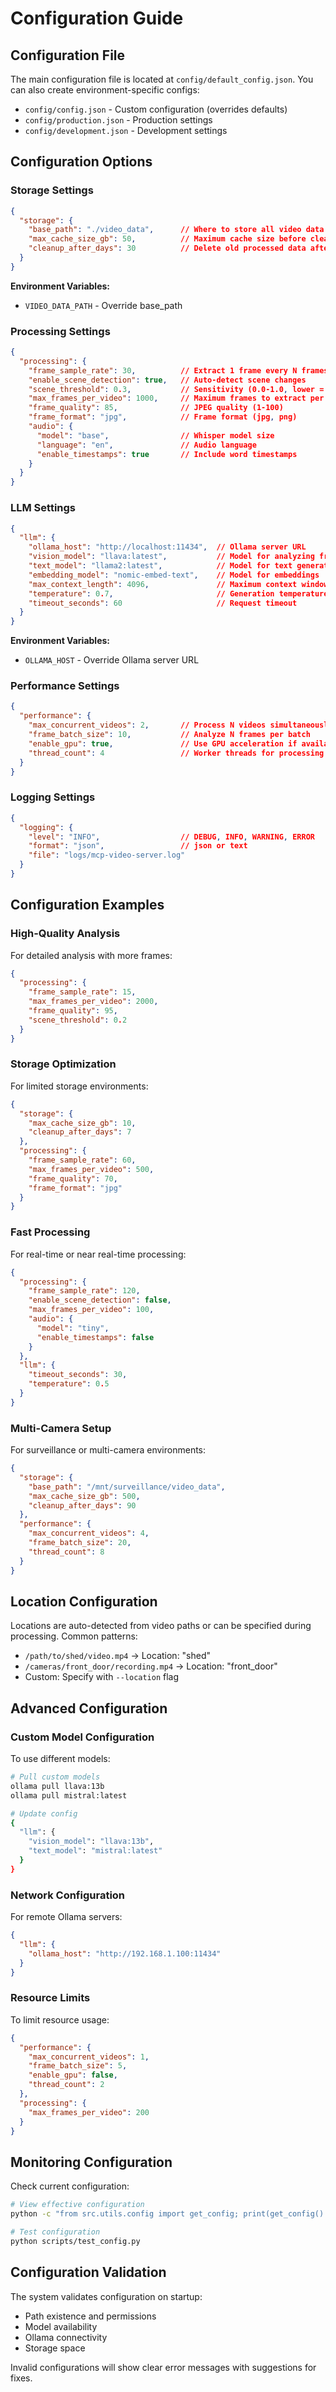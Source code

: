 # Configuration Guide

## Configuration File

The main configuration file is located at `config/default_config.json`. You can also create environment-specific configs:
- `config/config.json` - Custom configuration (overrides defaults)
- `config/production.json` - Production settings
- `config/development.json` - Development settings

## Configuration Options

### Storage Settings

```json
{
  "storage": {
    "base_path": "./video_data",      // Where to store all video data
    "max_cache_size_gb": 50,          // Maximum cache size before cleanup
    "cleanup_after_days": 30          // Delete old processed data after N days
  }
}
```

**Environment Variables:**
- `VIDEO_DATA_PATH` - Override base_path

### Processing Settings

```json
{
  "processing": {
    "frame_sample_rate": 30,          // Extract 1 frame every N frames
    "enable_scene_detection": true,   // Auto-detect scene changes
    "scene_threshold": 0.3,           // Sensitivity (0.0-1.0, lower = more sensitive)
    "max_frames_per_video": 1000,     // Maximum frames to extract per video
    "frame_quality": 85,              // JPEG quality (1-100)
    "frame_format": "jpg",            // Frame format (jpg, png)
    "audio": {
      "model": "base",                // Whisper model size
      "language": "en",               // Audio language
      "enable_timestamps": true       // Include word timestamps
    }
  }
}
```

### LLM Settings

```json
{
  "llm": {
    "ollama_host": "http://localhost:11434",  // Ollama server URL
    "vision_model": "llava:latest",           // Model for analyzing frames
    "text_model": "llama2:latest",            // Model for text generation
    "embedding_model": "nomic-embed-text",    // Model for embeddings
    "max_context_length": 4096,               // Maximum context window
    "temperature": 0.7,                       // Generation temperature
    "timeout_seconds": 60                     // Request timeout
  }
}
```

**Environment Variables:**
- `OLLAMA_HOST` - Override Ollama server URL

### Performance Settings

```json
{
  "performance": {
    "max_concurrent_videos": 2,       // Process N videos simultaneously
    "frame_batch_size": 10,           // Analyze N frames per batch
    "enable_gpu": true,               // Use GPU acceleration if available
    "thread_count": 4                 // Worker threads for processing
  }
}
```

### Logging Settings

```json
{
  "logging": {
    "level": "INFO",                  // DEBUG, INFO, WARNING, ERROR
    "format": "json",                 // json or text
    "file": "logs/mcp-video-server.log"
  }
}
```

## Configuration Examples

### High-Quality Analysis

For detailed analysis with more frames:

```json
{
  "processing": {
    "frame_sample_rate": 15,
    "max_frames_per_video": 2000,
    "frame_quality": 95,
    "scene_threshold": 0.2
  }
}
```

### Storage Optimization

For limited storage environments:

```json
{
  "storage": {
    "max_cache_size_gb": 10,
    "cleanup_after_days": 7
  },
  "processing": {
    "frame_sample_rate": 60,
    "max_frames_per_video": 500,
    "frame_quality": 70,
    "frame_format": "jpg"
  }
}
```

### Fast Processing

For real-time or near real-time processing:

```json
{
  "processing": {
    "frame_sample_rate": 120,
    "enable_scene_detection": false,
    "max_frames_per_video": 100,
    "audio": {
      "model": "tiny",
      "enable_timestamps": false
    }
  },
  "llm": {
    "timeout_seconds": 30,
    "temperature": 0.5
  }
}
```

### Multi-Camera Setup

For surveillance or multi-camera environments:

```json
{
  "storage": {
    "base_path": "/mnt/surveillance/video_data",
    "max_cache_size_gb": 500,
    "cleanup_after_days": 90
  },
  "performance": {
    "max_concurrent_videos": 4,
    "frame_batch_size": 20,
    "thread_count": 8
  }
}
```

## Location Configuration

Locations are auto-detected from video paths or can be specified during processing. Common patterns:

- `/path/to/shed/video.mp4` → Location: "shed"
- `/cameras/front_door/recording.mp4` → Location: "front_door"
- Custom: Specify with `--location` flag

## Advanced Configuration

### Custom Model Configuration

To use different models:

```bash
# Pull custom models
ollama pull llava:13b
ollama pull mistral:latest

# Update config
{
  "llm": {
    "vision_model": "llava:13b",
    "text_model": "mistral:latest"
  }
}
```

### Network Configuration

For remote Ollama servers:

```json
{
  "llm": {
    "ollama_host": "http://192.168.1.100:11434"
  }
}
```

### Resource Limits

To limit resource usage:

```json
{
  "performance": {
    "max_concurrent_videos": 1,
    "frame_batch_size": 5,
    "enable_gpu": false,
    "thread_count": 2
  },
  "processing": {
    "max_frames_per_video": 200
  }
}
```

## Monitoring Configuration

Check current configuration:

```bash
# View effective configuration
python -c "from src.utils.config import get_config; print(get_config().model_dump_json(indent=2))"

# Test configuration
python scripts/test_config.py
```

## Configuration Validation

The system validates configuration on startup:
- Path existence and permissions
- Model availability
- Ollama connectivity
- Storage space

Invalid configurations will show clear error messages with suggestions for fixes.